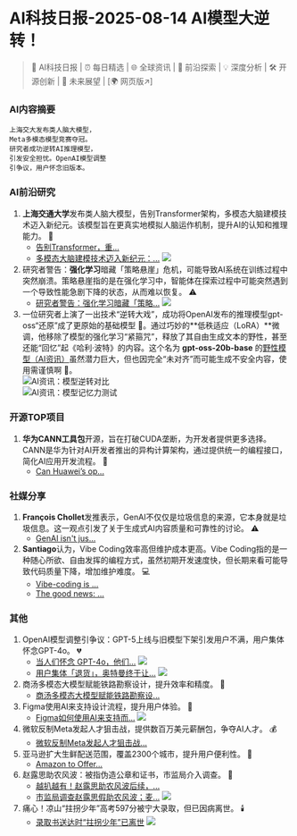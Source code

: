 
# AI科技日报-2025-08-14 AI模型大逆转！
> 🤖 AI科技日报 | ⏰ 每日精选 | 🌐 全球资讯 | 🔬 前沿探索 | 💡 深度分析 | 🛠️ 开源创新 | 🚀 未来展望 | [🌍 网页版↗️]
### **AI内容摘要**
```
上海交大发布类人脑大模型，
Meta多模态模型竞赛夺冠。
研究者成功逆转AI推理模型，
引发安全担忧。OpenAI模型调整
引争议，用户怀念旧版本。
```
### AI前沿研究
1.  **上海交通大学**发布类人脑大模型，告别Transformer架构，多模态大脑建模技术迈入新纪元。该模型旨在更真实地模拟人脑运作机制，提升AI的认知和推理能力。 🧠
    *   [告别Transformer，重...](https://www.jiqizhixin.com/articles/2025-08-13-9)
    *   [多模态大脑建模技术迈入新纪元：...](https://www.jiqizhixin.com/articles/2025-08-13-5)
    ![](https://cdn.jiqizhixin.com/assets/global/logo-4819103cf20202b394b95f4d561b26f2959f5be5b58198c02f5a869244beff8c.png)
2.  研究者警告：**强化学习**暗藏「策略悬崖」危机，可能导致AI系统在训练过程中突然崩溃。策略悬崖指的是在强化学习中，智能体在探索过程中可能突然遇到一个导致性能急剧下降的状态，从而难以恢复。 ⚠️
    *   [研究者警告：强化学习暗藏「策略...](https://www.jiqizhixin.com/articles/2025-08-13-6)
    ![](https://cdn.jiqizhixin.com/assets/global/logo-4819103cf20202b394b95f4d561b26f2959f5be5b58198c02f5a869244beff8c.png)
3.  一位研究者上演了一出技术“逆转大戏”，成功将OpenAI发布的推理模型gpt-oss“还原”成了更原始的基础模型 🤯。通过巧妙的**低秩适应（LoRA）**微调，他移除了模型的强化学习“紧箍咒”，释放了其自由生成文本的野性，甚至还能“回忆”起《哈利·波特》的内容。这个名为 **gpt-oss-20b-base** 的[野性模型（AI资讯）](https://huggingface.co/jxm/gpt-oss-20b-base)虽然潜力巨大，但也因完全“未对齐”而可能生成不安全内容，使用需谨慎啊 🤔。
    <br/>![AI资讯：模型逆转对比](https://cdn.jsdmirror.com/gh/justlovemaki/imagehub@main/images/2025/08/news_01k2j5jqrzfbvbd0qymdb0pyz7.avif)<br/>![AI资讯：模型记忆力测试](https://cdn.jsdmirror.com/gh/justlovemaki/imagehub@main/images/2025/08/news_01k2j5jy5zfg4b8x5gnwj6cw8b.avif)
### 开源TOP项目
1.  **华为CANN工具包**开源，旨在打破CUDA垄断，为开发者提供更多选择。CANN是华为针对AI开发者推出的异构计算架构，通过提供统一的编程接口，简化AI应用开发流程。 🚀
    *   [Can Huawei’s op...](https://www.artificialintelligence-news.com/news/huawei-nvidia-cann-cuda-open-source-challenge/)
### 社媒分享
1.  **François Chollet**发推表示，GenAI不仅仅是垃圾信息的来源，它本身就是垃圾信息。这一观点引发了关于生成式AI内容质量和可靠性的讨论。 ⚠️
    *   [GenAI isn't jus...](https://x.com/fchollet/status/1955603320212684834)
2.  **Santiago**认为，Vibe Coding效率高但维护成本更高。Vibe Coding指的是一种随心所欲、自由发挥的编程方式，虽然初期开发速度快，但长期来看可能导致代码质量下降，增加维护难度。 💻
    *   [Vibe-coding is ...](https://x.com/svpino/status/1955606607666299239)
    *   [The good news: ...](https://x.com/svpino/status/1955588897788105205)
### 其他
1.  OpenAI模型调整引争议：GPT-5上线与旧模型下架引发用户不满，用户集体怀念GPT-4o。 💔
    *   [当人们怀念 GPT-4o，他们...](http://www.geekpark.net/news/352648)
    ![](https://imgslim.geekpark.net/uploads/image/file/13/77/137705a4f3e93890c98d9703f74b72f6.png)
    *   [用户集体「退货」，奥特曼终于让...](https://mp.weixin.qq.com/s/P0J1DSTpcZePUjaiFqZwsg)
    ![](https://mmbiz.qpic.cn/sz_mmbiz_jpg/ePTzepwoNWPgeiaeTz5FXfBsqusEqRrZrFHjBeMA9bP4ia55kJ7YEAiashyWfButv11EhRfvR5fSgIpKQrVToIepw/0?wx_fmt=jpeg)
2.  商汤多模态大模型赋能铁路勘察设计，提升效率和精度。 🚄
    *   [商汤多模态大模型赋能铁路勘察设...](https://www.qbitai.com/2025/08/321699.html)
3.  Figma使用AI来支持设计流程，提升用户体验。 🎨
    *   [Figma如何使用AI来支持而...](https://www.infoq.cn/article/o9yuaDEUFp11qQGKN7KS?utm_source=rss&utm_medium=article)
    ![](https://static001.geekbang.org/static/infoq/img/infoq_icon.jpg)
4.  微软反制Meta发起人才狙击战，提供数百万美元薪酬包，争夺AI人才。 💰
    *   [微软反制Meta发起人才狙击战...](https://www.51cto.com/article/822878.html)
5.  亚马逊扩大生鲜配送范围，覆盖2300个城市，提升用户便利性。 🚚
    *   [Amazon to Offer...](https://www.bloomberg.com/news/articles/2025-08-13/amazon-to-offer-same-day-groceries-delivery-in-2-300-cities)
6.  赵露思助农风波：被指伪造公章和证书，市监局介入调查。 🧐
    *   [越扒越有！赵露思助农风波后续，...](https://www.163.com/dy/article/K6T2R0AM05566S1A.html)
    *   [市监局调查赵露思假助农风波；麦...](https://mp.weixin.qq.com/s/Lda3yAv4c8HDRr81Tc4aGg)
    ![](https://mmbiz.qpic.cn/mmbiz_jpg/uwFfSFSf91vNVHkPsTU3jPpicftFlyqSKeTAc1aSkR5zp9pFYxkHwpL9OS0xLPHAcicSSLDfzOoHYf8IvqMSPJXA/0?wx_fmt=jpeg)
7.  痛心！凉山“拄拐少年”高考597分被宁大录取，但已因病离世。 🕯️
    *   [录取书送达时“拄拐少年”已离世](https://www.baidu.com/s?wd=%E5%BD%95%E5%8F%96%E4%B9%A6%E9%80%81%E8%BE%BE%E6%97%B6%E2%80%9C%E6%8B%84%E6%8B%90%E5%B0%91%E5%B9%B4%E2%80%9D%E5%B7%B2%E7%A6%BB%E4%B8%96)
    ![](https://gips3.baidu.com/it/u=1940804949,3099366871&fm=3028&app=3028&size=w931&q=100&n=0&f=PNG&fmt=auto&maxorilen2heic=2000000)